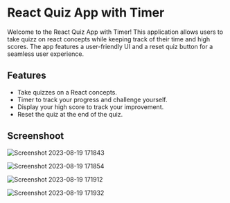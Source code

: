 
# React Quiz App with Timer

Welcome to the React Quiz App with Timer! This application allows users to take quizz on react concepts while keeping track of their time and high scores. The app features a user-friendly UI and a reset quiz button for a seamless user experience.

## Features

- Take quizzes on a React concepts.
- Timer to track your progress and challenge yourself.
- Display your high score to track your improvement.
- Reset the quiz at the end of the quiz.


## Screenshoot
![Screenshot 2023-08-19 171843](https://github.com/nmn-yd/Quiz-App/assets/97431919/8d16ed94-cd5a-435e-9834-8c1006ee22cd)

![Screenshot 2023-08-19 171854](https://github.com/nmn-yd/Quiz-App/assets/97431919/f6eed52b-ed64-4c24-a7bb-ff4bf2d48252)

![Screenshot 2023-08-19 171912](https://github.com/nmn-yd/Quiz-App/assets/97431919/f43ef81f-bdeb-4cf3-a802-cc606989dcfc)

![Screenshot 2023-08-19 171932](https://github.com/nmn-yd/Quiz-App/assets/97431919/138a8c70-d499-446a-95f5-07554fc3d538)
